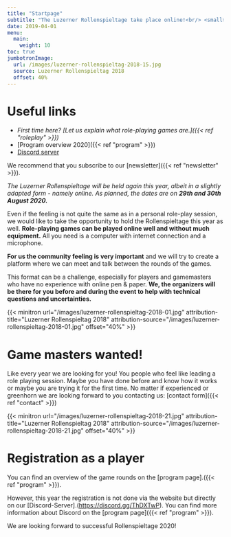 ```yaml
---
title: "Startpage"
subtitle: "The Luzerner Rollenspieltage take place online!<br/> <small>29. + 30. August 2020</small>"
date: 2019-04-01
menu:
  main:
    weight: 10
toc: true
jumbotronImage:
  url: /images/luzerner-rollenspieltag-2018-15.jpg
  source: Luzerner Rollenspieltag 2018
  offset: 40%
---
```


# Useful links

* _First time here? [Let us explain what role-playing games are.]({{< ref "roleplay" >}})_
* [Program overview 2020]({{< ref "program" >}})
* [Discord server](https://discord.gg/ThDXTwP)

We recommend that you subscribe to our [newsletter]({{< ref "newsletter" >}}).

_The Luzerner Rollenspieltage will be held again this year, albeit in a slightly adapted form - namely online. As planned, the dates are on **29th and 30th August 2020.**_

Even if the feeling is not quite the same as in a personal role-play session, we would like to take the opportunity to hold the Rollenspieltage this year as well. **Role-playing games can be played online well and without much equipment.** All you need is a computer with internet connection and a microphone.

**For us the community feeling is very important** and we will try to create a platform where we can meet and talk between the rounds of the games.

This format can be a challenge, especially for players and gamemasters who have no experience with online pen & paper. **We, the organizers will be there for you before and during the event to help with technical questions and uncertainties.**

{{< minitron url="/images/luzerner-rollenspieltag-2018-01.jpg" attribution-title="Luzerner Rollenspieltag 2018" attribution-source="/images/luzerner-rollenspieltag-2018-01.jpg" offset="40%" >}}

# Game masters wanted!

Like every year we are looking for you! You people who feel like leading a role playing session. Maybe you have done before and know how it works or maybe you are trying it for the first time. No matter if experienced or greenhorn we are looking forward to you contacting us: [contact form]({{< ref "contact" >}})

{{< minitron url="/images/luzerner-rollenspieltag-2018-21.jpg" attribution-title="Luzerner Rollenspieltag 2018" attribution-source="/images/luzerner-rollenspieltag-2018-21.jpg" offset="40%" >}}

# Registration as a player

You can find an overview of the game rounds on the [program page].({{< ref "program" >}}).

However, this year the registration is not done via the website but directly on our [Discord-Server].(https://discord.gg/ThDXTwP). You can find more information about Discord on the [program page]({{< ref "program" >}}).

We are looking forward to successful Rollenspieltage 2020!
